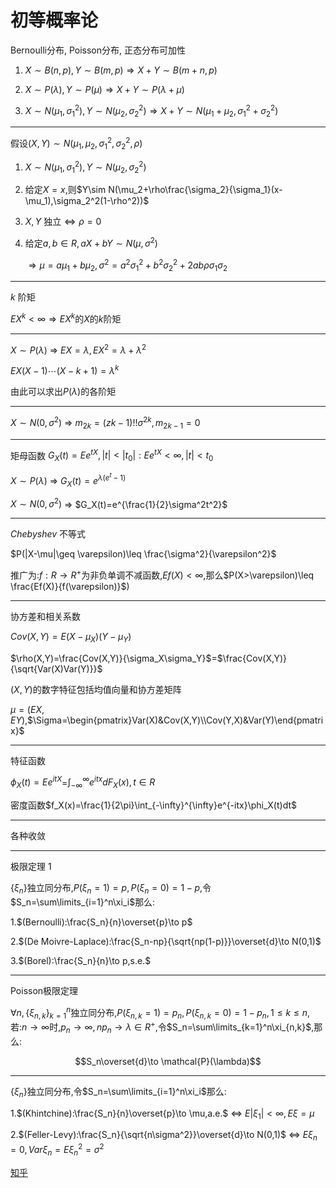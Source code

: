 # 初等概率论
Bernoulli分布, Poisson分布, 正态分布可加性



1. $X\sim B(n,p), Y\sim B(m,p)\Rightarrow X+Y\sim B(m+n,p)$

2. $X\sim P(\lambda), Y\sim P(\mu)\Rightarrow X+Y\sim P(\lambda+\mu)$  

3. $X\sim N(\mu_1,\sigma_1^2),Y\sim N(\mu_2,\sigma_2^2)\Rightarrow X+Y\sim N(\mu_1+\mu_2,\sigma_1^2+\sigma_2^2)$

---

假设$(X,Y)\sim N(\mu_1,\mu_2,\sigma_1^2,\sigma_2^2,\rho)$

1. $X\sim N(\mu_1,\sigma_1^2),Y\sim N(\mu_2,\sigma_2^2)$

2. 给定$X=x$,则$Y\sim N(\mu_2+\rho\frac{\sigma_2}{\sigma_1}(x-\mu_1),\sigma_2^2(1-\rho^2))$

3. $X,Y$ 独立$\Leftrightarrow \rho=0$

4. 给定$a,b\in R,aX+bY\sim N(\mu,\sigma^2)$

    $\Rightarrow \mu = a\mu_1+b\mu_2,\sigma^2=a^2\sigma_1^2+b^2\sigma_2^2+2ab\rho\sigma_1\sigma_2$

___

$k$ 阶矩

$EX^k<\infty\Rightarrow EX^k$的$X$的$k$阶矩

___

$X\sim P(\lambda)$ $\Rightarrow$ $EX=\lambda,EX^2=\lambda+\lambda^2$

$EX(X-1)\cdots(X-k+1)=\lambda^k$

由此可以求出$P(\lambda)$的各阶矩

---

$X\sim N(0,\sigma^2)$ $\Rightarrow$ $m_{2k}=(zk-1)!!\sigma^{2k},m_{2k-1}=0$

---

矩母函数
$G_X(t)=Ee^{tX},|t|<|t_0|:Ee^{tX}<\infty,|t|<t_0$

$X\sim P(\lambda)$ $\Rightarrow$ $G_X(t)=e^{\lambda(e^t-1)}$

$X\sim N(0,\sigma^2)$ $\Rightarrow$ $G_X(t)=e^{\frac{1}{2}\sigma^2t^2}$

---

$Chebyshev$ 不等式

$P(|X-\mu|\geq \varepsilon)\leq \frac{\sigma^2}{\varepsilon^2}$

推广为:$f:R\to R^+$为非负单调不减函数,$Ef(X)<\infty$,那么$P(X>\varepsilon)\leq \frac{Ef(X)}{f(\varepsilon)}$)

---

协方差和相关系数

$Cov(X,Y)=E(X-\mu_X)(Y-\mu_Y)$

$\rho(X,Y)=\frac{Cov(X,Y)}{\sigma_X\sigma_Y}$=$\frac{Cov(X,Y)}{\sqrt{Var(X)Var(Y)}}$

$(X,Y)$的数字特征包括均值向量和协方差矩阵

$\mu=(EX,EY)$,$\Sigma=\begin{pmatrix}Var(X)&Cov(X,Y)\\Cov(Y,X)&Var(Y)\end{pmatrix}$

---

特征函数

$\phi_X(t)=Ee^{itX}$=$\int_{-\infty}^{\infty}e^{itx}dF_X(x),t\in R$

 密度函数$f_X(x)=\frac{1}{2\pi}\int_{-\infty}^{\infty}e^{-itx}\phi_X(t)dt$

---

 各种收敛

---

极限定理 1

$\{\xi_n\}$独立同分布,$P(\xi_n=1)=p,P(\xi_n=0)=1-p$,令$S_n=\sum\limits_{i=1}^n\xi_i$那么:

1.$(Bernoulli):\frac{S_n}{n}\overset{p}\to p$

2.$(De Moivre-Laplace):\frac{S_n-np}{\sqrt{np(1-p)}}\overset{d}\to N(0,1)$

3.$(Borel):\frac{S_n}{n}\to p,s.e.$

---
 Poisson极限定理

$\forall n,\{\xi_{n,k}\}_{k=1}^n$独立同分布,$P(\xi_{n,k}=1)=p_n,P(\xi_{n,k}=0)=1-p_n,1\leq k\leq n$,
若:$n\to\infty$时,$p_n\to\infty,np_n\to\lambda\in R^+$,令$S_n=\sum\limits_{k=1}^n\xi_{n,k}$,那么:

$$S_n\overset{d}\to \mathcal{P}(\lambda)$$

---


$\{\xi_n\}$独立同分布,令$S_n=\sum\limits_{i=1}^n\xi_i$那么:

1.$(Khintchine):\frac{S_n}{n}\overset{p}\to \mu,a.e.$ $\iff$ $E|\xi_1|<\infty,E\xi=\mu$

2.$(Feller-Levy):\frac{S_n}{\sqrt{n\sigma^2}}\overset{d}\to N(0,1)$ $\iff$ $E\xi_n=0,Var\xi_n=E\xi_n^2=\sigma^2$







[知乎](https://zhuanlan.zhihu.com/p/690962524)
